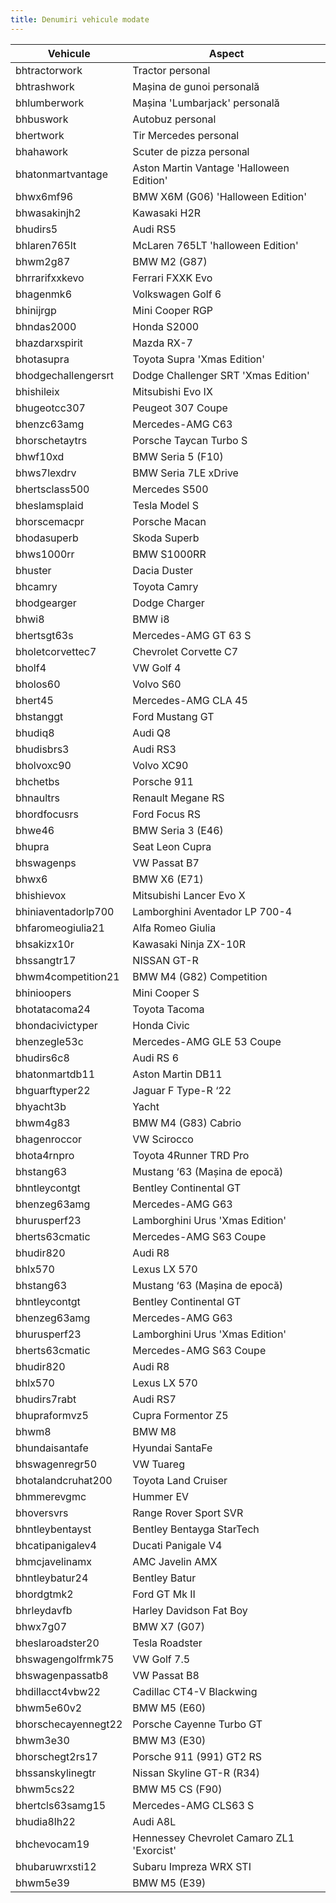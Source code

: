 ```yaml
---
title: Denumiri vehicule modate
---
```



| Vehicule               | Aspect                                   |
|------------------------|------------------------------------------|
| bhtractorwork          | Tractor personal                         |
| bhtrashwork            | Mașina de gunoi personală                |
| bhlumberwork           | Mașina 'Lumbarjack' personală            |
| bhbuswork              | Autobuz personal                         |
| bhertwork              | Tir Mercedes personal                    |
| bhahawork              | Scuter de pizza personal                 |
| bhatonmartvantage      | Aston Martin Vantage 'Halloween Edition' |
| bhwx6mf96              | BMW X6M (G06) 'Halloween Edition'        |
| bhwasakinjh2           | Kawasaki H2R                              |
| bhudirs5               | Audi RS5                                  |
| bhlaren765lt           | McLaren 765LT 'halloween Edition'        |
| bhwm2g87               | BMW M2 (G87)                              |
| bhrrarifxxkevo         | Ferrari FXXK Evo                         |
| bhagenmk6              | Volkswagen Golf 6                        |
| bhinijrgp              | Mini Cooper RGP                           |
| bhndas2000             | Honda S2000                               |
| bhazdarxspirit         | Mazda RX-7                                |
| bhotasupra             | Toyota Supra 'Xmas Edition'               |
| bhodgechallengersrt    | Dodge Challenger SRT 'Xmas Edition'       |
| bhishileix             | Mitsubishi Evo IX                        |
| bhugeotcc307           | Peugeot 307 Coupe                         |
| bhenzc63amg            | Mercedes-AMG C63                          |
| bhorschetaytrs         | Porsche Taycan Turbo S                    |
| bhwf10xd               | BMW Seria 5 (F10)                         |
| bhws7lexdrv            | BMW Seria 7LE xDrive                      |
| bhertsclass500         | Mercedes S500                             |
| bheslamsplaid          | Tesla Model S                             |
| bhorscemacpr           | Porsche Macan                             |
| bhodasuperb            | Skoda Superb                              |
| bhws1000rr             | BMW S1000RR                               |
| bhuster                | Dacia Duster                              |
| bhcamry                | Toyota Camry                              |
| bhodgearger            | Dodge Charger                             |
| bhwi8                  | BMW i8                                    |
| bhertsgt63s            | Mercedes-AMG GT 63 S                      |
| bholetcorvettec7       | Chevrolet Corvette C7                     |
| bholf4                 | VW Golf 4                                |
| bholos60               | Volvo S60                                 |
| bhert45                | Mercedes-AMG CLA 45                       |
| bhstanggt              | Ford Mustang GT                           |
| bhudiq8                | Audi Q8                                   |
| bhudisbrs3             | Audi RS3                                  |
| bholvoxc90             | Volvo XC90                                |
| bhchetbs               | Porsche 911                               |
| bhnaultrs              | Renault Megane RS                         |
| bhordfocusrs           | Ford Focus RS                             |
| bhwe46                 | BMW Seria 3 (E46)                         |
| bhupra                 | Seat Leon Cupra                           |
| bhswagenps             | VW Passat B7                              |
| bhwx6                  | BMW X6 (E71)                              |
| bhishievox             | Mitsubishi Lancer Evo X                   |
| bhiniaventadorlp700    | Lamborghini Aventador LP 700-4            |
| bhfaromeogiulia21      | Alfa Romeo Giulia                         |
| bhsakizx10r            | Kawasaki Ninja ZX-10R                    |
| bhssangtr17            | NISSAN GT-R                              |
| bhwm4competition21     | BMW M4 (G82) Competition                  |
| bhinioopers            | Mini Cooper S                             |
| bhotatacoma24          | Toyota Tacoma                             |
| bhondacivictyper       | Honda Civic                               |
| bhenzegle53c           | Mercedes-AMG GLE 53 Coupe                 |
| bhudirs6c8             | Audi RS 6                                 |
| bhatonmartdb11          | Aston Martin DB11                         |
| bhguarftyper22         | Jaguar F Type-R ‘22                       |
| bhyacht3b              | Yacht                                    |
| bhwm4g83               | BMW M4 (G83) Cabrio                       |
| bhagenroccor           | VW Scirocco                               |
| bhota4rnpro            | Toyota 4Runner TRD Pro                    |
| bhstang63              | Mustang ‘63 (Mașina de epocă)             |
| bhntleycontgt          | Bentley Continental GT                    |
| bhenzeg63amg           | Mercedes-AMG G63                          |
| bhurusperf23           | Lamborghini Urus 'Xmas Edition'           |
| bherts63cmatic         | Mercedes-AMG S63 Coupe                    |
| bhudir820              | Audi R8                                   |
| bhlx570                | Lexus LX 570                              |
| bhstang63              | Mustang ‘63 (Mașina de epocă)             |
| bhntleycontgt          | Bentley Continental GT                    |
| bhenzeg63amg           | Mercedes-AMG G63                          |
| bhurusperf23           | Lamborghini Urus 'Xmas Edition'           |
| bherts63cmatic         | Mercedes-AMG S63 Coupe                    |
| bhudir820              | Audi R8                                   |
| bhlx570                | Lexus LX 570                              |
| bhudirs7rabt           | Audi RS7                                  |
| bhupraformvz5          | Cupra Formentor Z5                        |
| bhwm8                  | BMW M8                                    |
| bhundaisantafe         | Hyundai SantaFe                           |
| bhswagenregr50         | VW Tuareg                                 |
| bhotalandcruhat200     | Toyota Land Cruiser                       |
| bhmmerevgmc            | Hummer EV                                 |
| bhoversvrs             | Range Rover Sport SVR                     |
| bhntleybentayst        | Bentley Bentayga StarTech                 |
| bhcatipanigalev4       | Ducati Panigale V4                        |
| bhmcjavelinamx         | AMC Javelin AMX                           |
| bhntleybatur24         | Bentley Batur                             |
| bhordgtmk2             | Ford GT Mk II                             |
| bhrleydavfb            | Harley Davidson Fat Boy                   |
| bhwx7g07               | BMW X7 (G07)                              |
| bheslaroadster20        | Tesla Roadster                            |
| bhswagengolfrmk75      | VW Golf 7.5                               |
| bhswagenpassatb8       | VW Passat B8                              |
| bhdillacct4vbw22       | Cadillac CT4-V Blackwing                  |
| bhwm5e60v2             | BMW M5 (E60)                              |
| bhorschecayennegt22    | Porsche Cayenne Turbo GT                  |
| bhwm3e30               | BMW M3 (E30)                              |
| bhorschegt2rs17        | Porsche 911 (991) GT2 RS                  |
| bhssanskylinegtr       | Nissan Skyline GT-R (R34)                 |
| bhwm5cs22              | BMW M5 CS (F90)                           |
| bhertcls63samg15       | Mercedes-AMG CLS63 S                      |
| bhudia8lh22            | Audi A8L                                  |
| bhchevocam19           | Hennessey Chevrolet Camaro ZL1 'Exorcist' |
| bhubaruwrxsti12        | Subaru Impreza WRX STI                    |
| bhwm5e39               | BMW M5 (E39)                              |
